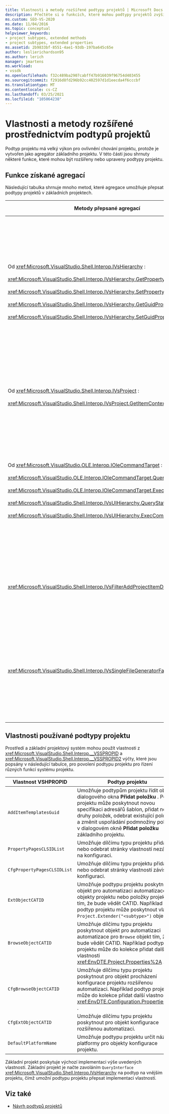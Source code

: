 ```yaml
---
title: Vlastnosti a metody rozšířené podtypy projektů | Microsoft Docs
description: Přečtěte si o funkcích, které mohou podtypy projektů zvýšit nebo upravit, což vám umožní přizpůsobit chování projektových systémů sady Visual Studio.
ms.custom: SEO-VS-2020
ms.date: 11/04/2016
ms.topic: conceptual
helpviewer_keywords:
- project subtypes, extended methods
- project subtypes, extended properties
ms.assetid: 2b9833bf-8551-4ae1-93db-197ba645c65e
author: leslierichardson95
ms.author: lerich
manager: jmartens
ms.workload:
- vssdk
ms.openlocfilehash: f32c489ba2907cabff47b916039f96754d403455
ms.sourcegitcommit: f2916d8fd296b92cc402597d1d1eecda4f6cccbf
ms.translationtype: MT
ms.contentlocale: cs-CZ
ms.lasthandoff: 03/25/2021
ms.locfileid: "105064238"
---
```

# <a name="properties-and-methods-extended-by-project-subtypes"></a>Vlastnosti a metody rozšířené prostřednictvím podtypů projektů
Podtyp projektu má velký výkon pro ovlivnění chování projektu, protože je vytvořen jako agregátor základního projektu. V této části jsou shrnuty některé funkce, které mohou být rozšířeny nebo upraveny podtypy projektu.

## <a name="features-gained-by-aggregation"></a>Funkce získané agregací
 Následující tabulka shrnuje mnoho metod, které agregace umožňuje přepsat podtypy projektů v základních projektech.

|Metody přepsané agregací|Podtyp projektu|
|---------------------------------------|---------------------|
|Od <xref:Microsoft.VisualStudio.Shell.Interop.IVsHierarchy> :<br /><br /> <xref:Microsoft.VisualStudio.Shell.Interop.IVsHierarchy.GetProperty%2A><br /><br /> <xref:Microsoft.VisualStudio.Shell.Interop.IVsHierarchy.SetProperty%2A><br /><br /> <xref:Microsoft.VisualStudio.Shell.Interop.IVsHierarchy.GetGuidProperty%2A><br /><br /> <xref:Microsoft.VisualStudio.Shell.Interop.IVsHierarchy.SetGuidProperty%2A>|Povoluje podtyp projektu pro<br /><br /> -Změňte titulek a ikonu uzlu projektu.<br />-Zcela přepsat `Browse` objekt projektu.<br />-Určuje, zda lze projekt přejmenovat.<br />– Řízení pořadí řazení.<br />-Control kontext uživatele pro dynamickou nápovědu.|
|Od <xref:Microsoft.VisualStudio.Shell.Interop.IVsProject> :<br /><br /> <xref:Microsoft.VisualStudio.Shell.Interop.IVsProject.GetItemContext%2A>|Umožňuje dílčímu typu projektu řídit, které kontextové služby jsou k dispozici pro návrháře a editory.|
|Od <xref:Microsoft.VisualStudio.OLE.Interop.IOleCommandTarget> :<br /><br /> <xref:Microsoft.VisualStudio.OLE.Interop.IOleCommandTarget.QueryStatus%2A><br /><br /> <xref:Microsoft.VisualStudio.OLE.Interop.IOleCommandTarget.Exec%2A><br /><br /> <xref:Microsoft.VisualStudio.Shell.Interop.IVsUIHierarchy.QueryStatusCommand%2A><br /><br /> <xref:Microsoft.VisualStudio.Shell.Interop.IVsUIHierarchy.ExecCommand%2A>|Povoluje podtyp projektu pro<br /><br /> – Je součástí směrování příkazů pro příkazy projektu.<br />– Přidejte, odeberte nebo zakažte jak příkazy okolí projektu, tak Průzkumník řešení aktivní příkazy.|
|<xref:Microsoft.VisualStudio.Shell.Interop.IVsFilterAddProjectItemDlg2>|Umožňuje, aby podtyp projektu vyfiltroval, co uživatel uvidí v dialogovém okně **Přidat novou položku** .|
|<xref:Microsoft.VisualStudio.Shell.Interop.IVsSingleFileGeneratorFactory>|Povoluje podtyp projektu pro<br /><br /> – Určení výchozího generátoru pro danou příponu souboru.<br />– Namapujte název generátoru pro lidské čtení na objekt COM.|

## <a name="properties-used-by-project-subtypes"></a>Vlastnosti používané podtypy projektu
 Prostředí a základní projektový systém mohou použít vlastnosti z <xref:Microsoft.VisualStudio.Shell.Interop.__VSSPROPID> a <xref:Microsoft.VisualStudio.Shell.Interop.__VSSPROPID2> výčty, které jsou popsány v následující tabulce, pro povolení podtypu projektu pro řízení různých funkcí systému projektu.

|Vlastnost VSHPROPID|Podtyp projektu|
|------------------------|---------------------|
|`AddItemTemplatesGuid`|Umožňuje podtypům projektu řídit obsah dialogového okna **Přidat položku** . Podtyp projektu může poskytnout novou specifikaci adresářů šablon, přidat nové druhy položek, odebrat existující položky a změnit uspořádání podmnožiny položek v dialogovém okně **Přidat položku** základního projektu.|
|`PropertyPagesCLSIDList`|Umožňuje dílčímu typu projektu přidat nebo odebrat stránky vlastností nezávislé na konfiguraci.|
|`CfgPropertyPagesCLSIDList`|Umožňuje dílčímu typu projektu přidat nebo odebrat stránky vlastností závislé na konfiguraci.|
|`ExtObjectCATID`|Umožňuje podtypu projektu poskytnout objekt pro automatizaci automatizace pro objekty projektu nebo položky projektu tím, že bude vědět CATID. Například podtyp projektu může poskytnout vlastní `Project.Extender("<subtype>")` objekt.|
|`BrowseObjectCATID`|Umožňuje dílčímu typu projektu poskytnout objekt pro automatizaci automatizace pro `Browse` objekt tím, že bude vědět CATID. Například podtyp projektu může do kolekce přidat další vlastnosti <xref:EnvDTE.Project.Properties%2A> .|
|`CfgBrowseObjectCATID`|Umožňuje dílčímu typu projektu poskytnout pro objekt procházení konfigurace projektu rozšířenou automatizaci. Například podtyp projektu může do kolekce přidat další vlastnosti <xref:EnvDTE.Configuration.Properties%2A> .|
|`CfgExtObjectCATID`|Umožňuje dílčímu typu projektu poskytnout pro objekt konfigurace rozšířenou automatizaci.|
|`DefaultPlatformName`|Umožňuje podtypu projektu určit název platformy pro objekty konfigurace projektu.|

 Základní projekt poskytuje výchozí implementaci výše uvedených vlastností. Základní projekt je načte zavoláním `QueryInterface` <xref:Microsoft.VisualStudio.Shell.Interop.IVsHierarchy> na podtyp na vnějším projektu, čímž umožní podtypu projektu přepsat implementaci vlastností.

## <a name="see-also"></a>Viz také
- [Návrh podtypů projektů](../../extensibility/internals/project-subtypes-design.md)
